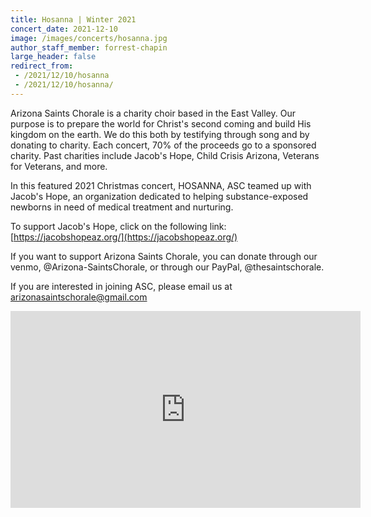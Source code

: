 ```yaml
---
title: Hosanna | Winter 2021
concert_date: 2021-12-10
image: /images/concerts/hosanna.jpg
author_staff_member: forrest-chapin
large_header: false
redirect_from:
 - /2021/12/10/hosanna
 - /2021/12/10/hosanna/
---
```


Arizona Saints Chorale is a charity choir based in the East Valley. Our purpose is to prepare the world for Christ's second coming and build His kingdom on the earth. We do this both by testifying through song and by donating to charity. Each concert, 70% of the proceeds go to a sponsored charity. Past charities include Jacob's Hope, Child Crisis Arizona, Veterans for Veterans, and more.

In this featured 2021 Christmas concert, HOSANNA, ASC teamed up with Jacob's Hope, an organization dedicated to helping substance-exposed newborns in need of medical treatment and nurturing. 

To support Jacob's Hope, click on the following link: [https://jacobshopeaz.org/](https://jacobshopeaz.org/)

If you want to support Arizona Saints Chorale, you can donate through our venmo, @Arizona-SaintsChorale, or through our PayPal, @thesaintschorale.

If you are interested in joining ASC, please email us at arizonasaintschorale@gmail.com

<iframe width="560" height="315" src="https://www.youtube.com/embed/LN7IF70dNBQ" title="YouTube video player" frameborder="0" allow="accelerometer; autoplay; clipboard-write; encrypted-media; gyroscope; picture-in-picture; web-share" allowfullscreen></iframe>